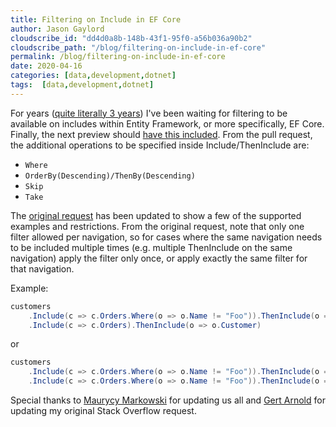 ```yaml
---
title: Filtering on Include in EF Core
author: Jason Gaylord
cloudscribe_id: "dd4d0a8b-148b-43f1-95f0-a56b036a90b2"
cloudscribe_path: "/blog/filtering-on-include-in-ef-core"
permalink: /blog/filtering-on-include-in-ef-core
date: 2020-04-16
categories: [data,development,dotnet]
tags:  [data,development,dotnet]
---
```


For years ([quite literally 3 years](https://jasong.us/34I5FSg)) I've been waiting for filtering to be available on includes within Entity Framework, or more specifically, EF Core. Finally, the next preview should [have this included](https://jasong.us/34NUSWL). From the pull request, the additional operations to be specified inside Include/ThenInclude are:

- `Where`
- `OrderBy(Descending)/ThenBy(Descending)`
- `Skip`
- `Take`

The [original request](https://jasong.us/3euxIJh) has been updated to show a few of the supported examples and restrictions. From the original request, note that only one filter allowed per navigation, so for cases where the same navigation needs to be included multiple times (e.g. multiple ThenInclude on the same navigation) apply the filter only once, or apply exactly the same filter for that navigation.

Example:

```csharp
customers 
    .Include(c => c.Orders.Where(o => o.Name != "Foo")).ThenInclude(o => o.OrderDetails) 
    .Include(c => c.Orders).ThenInclude(o => o.Customer)
```

or

```csharp
customers
    .Include(c => c.Orders.Where(o => o.Name != "Foo")).ThenInclude(o => o.OrderDetails)
    .Include(c => c.Orders.Where(o => o.Name != "Foo")).ThenInclude(o => o.Customer)
```

Special thanks to [Maurycy Markowski](https://jasong.us/2VhXFo9) for updating us all and [Gert Arnold](https://jasong.us/2yHwGtL) for updating my original Stack Overflow request.